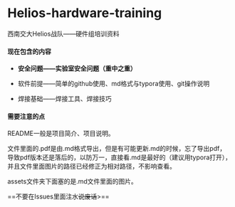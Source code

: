 # Helios-hardware-training
西南交大Helios战队——硬件组培训资料
#### 现在包含的内容

* **安全问题——实验室安全问题（重中之重）**

* 软件前提——简单的github使用、md格式与typora使用、git操作说明
* 焊接基础——焊接工具、焊接技巧

#### 需要注意的点

README一般是项目简介、项目说明。

文件里面的.pdf是由.md格式导出，但是有可能更新.md的时候，忘了导出pdf，导致pdf版本还是落后的，以防万一，直接看.md是最好的（建议用typora打开），并且文件里面图片的路径已经修正为相对路径，不影响查看。

assets文件夹下面塞的是.md文件里面的图片。

==不要在Issues里面注水<s>说废话</s>>==

